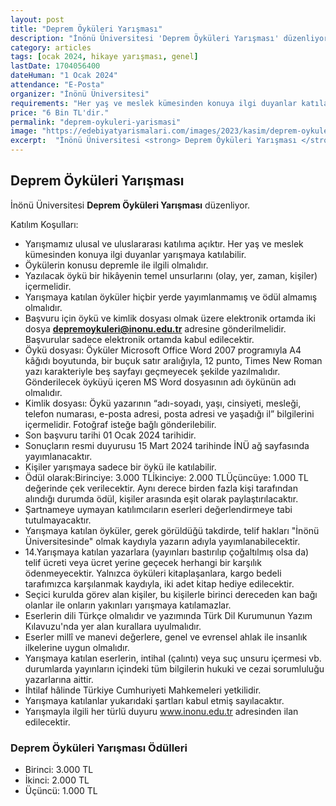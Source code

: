```yaml
---
layout: post
title: "Deprem Öyküleri Yarışması"
description: "İnönü Üniversitesi 'Deprem Öyküleri Yarışması' düzenliyor."
category: articles
tags: [ocak 2024, hikaye yarışması, genel]
lastDate: 1704056400
dateHuman: "1 Ocak 2024"
attendance: "E-Posta"
organizer: "İnönü Üniversitesi"
requirements: "Her yaş ve meslek kümesinden konuya ilgi duyanlar katılabilir."
price: "6 Bin TL'dir."
permalink: "deprem-oykuleri-yarismasi"
image: "https://edebiyatyarismalari.com/images/2023/kasim/deprem-oykuleri-yarismasi.jpg"
excerpt:  "İnönü Üniversitesi <strong> Deprem Öyküleri Yarışması </strong> düzenliyor."
---
```


## Deprem Öyküleri Yarışması
İnönü Üniversitesi **Deprem Öyküleri Yarışması** düzenliyor.  

Katılım Koşulları:
- Yarışmamız ulusal ve uluslararası katılıma açıktır. Her yaş ve meslek kümesinden konuya ilgi duyanlar yarışmaya katılabilir.
- Öykülerin konusu depremle ile ilgili olmalıdır.
- Yazılacak öykü bir hikâyenin temel unsurlarını (olay, yer, zaman, kişiler) içermelidir.
- Yarışmaya katılan öyküler hiçbir yerde yayımlanmamış ve ödül almamış olmalıdır.
- Başvuru için öykü ve kimlik dosyası olmak üzere elektronik ortamda iki dosya **depremoykuleri@inonu.edu.tr** adresine gönderilmelidir. Başvurular sadece elektronik ortamda kabul edilecektir.
- Öykü dosyası: Öyküler Microsoft Office Word 2007 programıyla A4 kâğıdı boyutunda, bir buçuk satır aralığıyla, 12 punto, Times New Roman yazı karakteriyle beş sayfayı geçmeyecek şekilde yazılmalıdır. Gönderilecek öyküyü içeren MS Word dosyasının adı öykünün adı olmalıdır.
- Kimlik dosyası: Öykü yazarının “adı-soyadı, yaşı, cinsiyeti, mesleği, telefon numarası, e-posta adresi, posta adresi ve yaşadığı il” bilgilerini içermelidir. Fotoğraf isteğe bağlı gönderilebilir.
- Son başvuru tarihi 01 Ocak 2024 tarihidir.
- Sonuçların resmi duyurusu 15 Mart 2024 tarihinde İNÜ ağ sayfasında yayımlanacaktır.
- Kişiler yarışmaya sadece bir öykü ile katılabilir.
- Ödül olarak:Birinciye: 3.000 TLİkinciye: 2.000 TLÜçüncüye: 1.000 TL değerinde çek verilecektir. Aynı derece birden fazla kişi tarafından alındığı durumda ödül, kişiler arasında eşit olarak paylaştırılacaktır.
- Şartnameye uymayan katılımcıların eserleri değerlendirmeye tabi tutulmayacaktır.
- Yarışmaya katılan öyküler, gerek görüldüğü takdirde, telif hakları "İnönü Üniversitesinde" olmak kaydıyla yazarın adıyla yayımlanabilecektir.
- 14.Yarışmaya katılan yazarlara (yayınları bastırılıp çoğaltılmış olsa da) telif ücreti veya ücret yerine geçecek herhangi bir karşılık ödenmeyecektir. Yalnızca öyküleri kitaplaşanlara, kargo bedeli tarafımızca karşılanmak kaydıyla, iki adet kitap hediye edilecektir.
- Seçici kurulda görev alan kişiler, bu kişilerle birinci dereceden kan bağı olanlar ile onların yakınları yarışmaya katılamazlar.
- Eserlerin dili Türkçe olmalıdır ve yazımında Türk Dil Kurumunun Yazım Kılavuzu'nda yer alan kurallara uyulmalıdır.
- Eserler millî ve manevi değerlere, genel ve evrensel ahlak ile insanlık ilkelerine uygun olmalıdır.
- Yarışmaya katılan eserlerin, intihal (çalıntı) veya suç unsuru içermesi vb. durumlarda yayınların içindeki tüm bilgilerin hukuki ve cezai sorumluluğu yazarlarına aittir.
- İhtilaf hâlinde Türkiye Cumhuriyeti Mahkemeleri yetkilidir.
- Yarışmaya katılanlar yukarıdaki şartları kabul etmiş sayılacaktır.
- Yarışmayla ilgili her türlü duyuru www.inonu.edu.tr adresinden ilan edilecektir.


### Deprem Öyküleri Yarışması Ödülleri
- Birinci: 3.000 TL
- İkinci: 2.000 TL
- Üçüncü: 1.000 TL